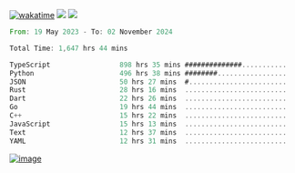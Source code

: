 [![wakatime](https://wakatime.com/badge/user/00eead22-fb14-4dd0-ab8a-3625cafbd50d.svg)](https://wakatime.com/@00eead22-fb14-4dd0-ab8a-3625cafbd50d)
![](https://komarev.com/ghpvc/?username=flatypus)
![](https://pixel.flatypus.me/flatypus?type=tracker)
<!--START_SECTION:waka-->

```rust
From: 19 May 2023 - To: 02 November 2024

Total Time: 1,647 hrs 44 mins

TypeScript                 898 hrs 35 mins ##############...........   54.29 %
Python                     496 hrs 38 mins ########.................   30.00 %
JSON                       50 hrs 27 mins  #........................   03.05 %
Rust                       28 hrs 16 mins  .........................   01.71 %
Dart                       22 hrs 26 mins  .........................   01.36 %
Go                         19 hrs 44 mins  .........................   01.19 %
C++                        15 hrs 22 mins  .........................   00.93 %
JavaScript                 15 hrs 13 mins  .........................   00.92 %
Text                       12 hrs 37 mins  .........................   00.76 %
YAML                       12 hrs 31 mins  .........................   00.76 %
```

<!--END_SECTION:waka-->
[<img alt="image" src="https://github.com/flatypus/flatypus/assets/68029599/0a302dc1-501c-43a0-ae8d-37ec4817f3bd">](https://flatypus.me)

